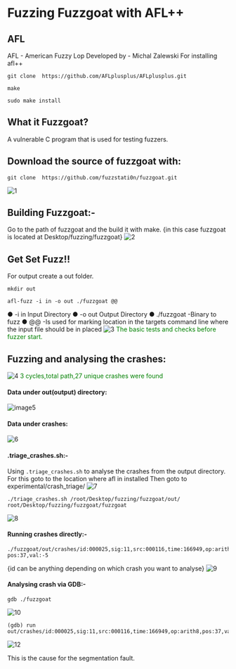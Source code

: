 # Fuzzing Fuzzgoat with AFL++

## AFL

AFL - American Fuzzy Lop
Developed by - Michal Zalewski
For installing afl++
```
git clone ​ https://github.com/AFLplusplus/AFLplusplus.git
```
```
make
```
```
sudo make install
```
   
## What it Fuzzgoat?

A vulnerable C program that is used for testing fuzzers.

## Download the source of fuzzgoat with:
````
git clone  https://github.com/fuzzstati0n/fuzzgoat.git
````
![1](https://user-images.githubusercontent.com/44070827/89029646-8759b580-d34c-11ea-85f4-585c59da670d.png)



## Building Fuzzgoat:-
Go to the path of fuzzgoat and the build it with make.
 {in this case fuzzgoat is located at Desktop/fuzzing/fuzzgoat}
![2](https://user-images.githubusercontent.com/44070827/89029787-c982f700-d34c-11ea-9a06-deb5c17f413a.png) 


  

## Get Set Fuzz!!

For output create a out folder.
````
mkdir out
````

````
afl-fuzz -i in -o out ./fuzzgoat @@
````
● -i in Input Directory
● -o out Output Directory
● ./fuzzgoat -Binary to fuzz
● @@ -Is used for marking location in the targets command line where the input file should be in placed
![3](https://user-images.githubusercontent.com/44070827/89029803-d1429b80-d34c-11ea-9e76-2cc439898d69.png)
<span style="color: green">The basic tests and checks before fuzzer start. </span>



## Fuzzing and analysing the crashes:
![4](https://user-images.githubusercontent.com/44070827/89029806-d273c880-d34c-11ea-96b7-f694b3d5aa41.png)
<span style="color: green">3 cycles,total path,27 unique crashes were found </span>
#### Data under out(output) directory:
 
![image5](https://user-images.githubusercontent.com/44070827/89030480-2f23b300-d34e-11ea-924f-184bd86b371e.png)

#### Data under crashes:
![6](https://user-images.githubusercontent.com/44070827/89030514-4367b000-d34e-11ea-837c-b9e3e6c5284c.png)


#### .triage_crashes.sh:-

Using `.triage_crashes.sh` to analyse the crashes from the output
directory.
For this goto to the location where afl in installed
Then goto to experimental/crash_triage/
![7](https://user-images.githubusercontent.com/44070827/89030547-54182600-d34e-11ea-94bc-199d3abd9c1e.png)
``` 
./triage_crashes.sh /root/Desktop/fuzzing/fuzzgoat/out/ root/Desktop/fuzzing/fuzzgoat/fuzzgoat 
```
![8](https://user-images.githubusercontent.com/44070827/89030637-7ca02000-d34e-11ea-87b3-0b663806c23e.png)


#### Running crashes directly:-

```
./fuzzgoat/out/crashes/id:000025,sig:11,src:000116,time:166949,op:arith8,
pos:37,val:-5
```
{id can be anything depending on which crash you want to analyse}
![9](https://user-images.githubusercontent.com/44070827/89030700-a0636600-d34e-11ea-87cd-63de7d00e5cd.png)

#### Analysing crash via GDB:-

````
gdb ./fuzzgoat
````
![10](https://user-images.githubusercontent.com/44070827/89030738-bb35da80-d34e-11ea-9fd9-933a75d08276.png)
````
(gdb) run out/crashes/id:000025,sig:11,src:000116,time:166949,op:arith8,pos:37,val:5
````


![12](https://user-images.githubusercontent.com/44070827/89030742-bcff9e00-d34e-11ea-9a44-0b243b75db4a.png)


This is the cause for the segmentation fault.



